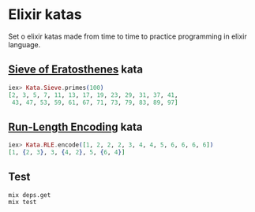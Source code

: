 # Elixir katas

Set o elixir katas made from time to time to practice programming in elixir language.

## [Sieve of Eratosthenes](https://en.wikipedia.org/wiki/Sieve_of_Eratosthenes) kata

```elixir
iex> Kata.Sieve.primes(100)
[2, 3, 5, 7, 11, 13, 17, 19, 23, 29, 31, 37, 41,
 43, 47, 53, 59, 61, 67, 71, 73, 79, 83, 89, 97]
```

## [Run-Length Encoding](https://pl.wikipedia.org/wiki/RLE) kata

```elixir
iex> Kata.RLE.encode([1, 2, 2, 2, 3, 4, 4, 5, 6, 6, 6, 6])
[1, {2, 3}, 3, {4, 2}, 5, {6, 4}]
```


## Test

```
mix deps.get
mix test
```
